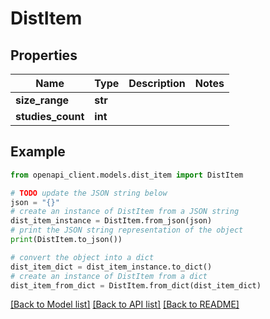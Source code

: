 # DistItem


## Properties

Name | Type | Description | Notes
------------ | ------------- | ------------- | -------------
**size_range** | **str** |  | 
**studies_count** | **int** |  | 

## Example

```python
from openapi_client.models.dist_item import DistItem

# TODO update the JSON string below
json = "{}"
# create an instance of DistItem from a JSON string
dist_item_instance = DistItem.from_json(json)
# print the JSON string representation of the object
print(DistItem.to_json())

# convert the object into a dict
dist_item_dict = dist_item_instance.to_dict()
# create an instance of DistItem from a dict
dist_item_from_dict = DistItem.from_dict(dist_item_dict)
```
[[Back to Model list]](../README.md#documentation-for-models) [[Back to API list]](../README.md#documentation-for-api-endpoints) [[Back to README]](../README.md)



